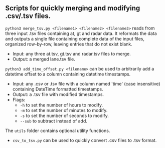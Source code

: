 ## Scripts for quickly merging and modifying .csv/.tsv files.

`python3 merge_tsv.py <filename1> <filename2> <filename3>` reads from three input .tsv files containing at, gt and radar data. It reformats the data and outputs a single file containing complete data of the input files, organized row-by-row, leaving entries that do not exist blank.
- Input: any three at.tsv, gt.tsv and radar.tsv files to merge.
- Output: a merged lane.tsv file.

`python3 add_time_offset.py <filename>` can be used to arbitrarily add a datetime offset to a column containing datetime timestamps.
- Input: any .csv or .tsv file with a column named 'time' (case insensitive) containing DateTime formatted timestamps.
- Output: a .tsv file with modified timestamps.
- Flags:
    - `-h` to set the number of hours to modify.
    - `-m` to set the number of minutes to modify.
    - `-s` to set the number of seconds to modify.
    - `--sub` to subtract instead of add.

The `utils` folder contains optional utility functions.
- `csv_to_tsv.py` can be used to quickly convert .csv files to .tsv format.
